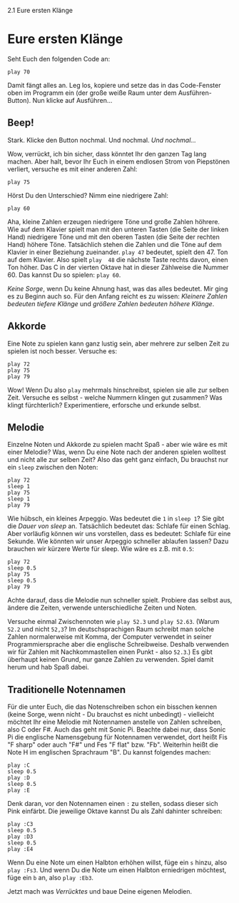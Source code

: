 2.1 Eure ersten Klänge

# Eure ersten Klänge

Seht Euch den folgenden Code an:

```
play 70
```

Damit fängt alles an. Leg los, kopiere und setze das in das Code-Fenster 
oben im Programm ein (der große weiße Raum unter dem Ausführen-Button). 
Nun klicke auf Ausführen...

## Beep!

Stark. Klicke den Button nochmal. Und nochmal. *Und nochmal...*

Wow, verrückt, ich bin sicher, dass könntet Ihr den ganzen Tag lang 
machen. Aber halt, bevor Ihr Euch in einem endlosen Strom von 
Piepstönen verliert, versuche es mit einer anderen Zahl:

```
play 75
```

Hörst Du den Unterschied? Nimm eine niedrigere Zahl:

```
play 60
```

Aha, kleine Zahlen erzeugen niedrigere Töne und große Zahlen höhrere.
Wie auf dem Klavier spielt man mit den unteren Tasten (die Seite der
linken Hand) niedrigere Töne und mit den oberen Tasten (die Seite der
rechten Hand) höhere Töne. Tatsächlich stehen die Zahlen und 
die Töne auf dem Klavier in einer Beziehung zueinander. `play 47` 
bedeutet, spielt den 47. Ton auf dem Klavier. Also spielt `play 
48` die nächste Taste rechts davon, einen Ton höher.
Das C in der vierten Oktave hat in dieser Zählweise die Nummer 60. 
Das kannst Du so spielen: `play 60`.

*Keine Sorge*, wenn Du keine Ahnung hast, was das alles bedeutet. Mir
ging es zu Beginn auch so. Für den Anfang reicht es zu wissen: 
*Kleinere Zahlen bedeuten tiefere Klänge* und *größere Zahlen bedeuten 
höhere Klänge*.

## Akkorde

Eine Note zu spielen kann ganz lustig sein, aber mehrere zur selben 
Zeit zu spielen ist noch besser. Versuche es:

```
play 72
play 75
play 79
```

Wow! Wenn Du also `play` mehrmals hinschreibst, spielen sie alle zur 
selben Zeit. Versuche es selbst - welche Nummern klingen gut zusammen? 
Was klingt fürchterlich? Experimentiere, erforsche und erkunde selbst.

## Melodie

Einzelne Noten und Akkorde zu spielen macht Spaß - aber wie wäre es mit 
einer Melodie? Was, wenn Du eine Note nach der anderen spielen wolltest 
und nicht alle zur selben Zeit? Also das geht ganz einfach, Du brauchst 
nur ein `sleep` zwischen den Noten:

```
play 72
sleep 1
play 75
sleep 1
play 79
```

Wie hübsch, ein kleines Arpeggio. Was bedeutet die `1` in `sleep 1`? 
Sie gibt die *Dauer von sleep* an. Tatsächlich bedeutet das: Schlafe 
für einen Schlag. Aber vorläufig können wir uns vorstellen, dass es 
bedeutet: Schlafe für eine Sekunde. Wie könnten wir unser Arpeggio 
schneller ablaufen lassen? Dazu brauchen wir kürzere Werte für sleep. 
Wie wäre es z.B. mit `0.5`:

```
play 72
sleep 0.5
play 75
sleep 0.5
play 79
```

Achte darauf, dass die Melodie nun schneller spielt. Probiere das 
selbst aus, ändere die Zeiten, verwende unterschiedliche Zeiten und 
Noten.

Versuche einmal Zwischennoten wie `play 52.3` und `play 52.63`.
(Warum `52.2` und nicht `52,3`? Im deutschsprachigen Raum schreibt man
solche Zahlen normalerweise mit Komma, der Computer verwendet in seiner
Programmiersprache aber die englische Schreibweise. Deshalb verwenden
wir für Zahlen mit Nachkommastellen einen Punkt - also `52.3`.) Es 
gibt überhaupt keinen Grund, nur ganze Zahlen zu verwenden. Spiel damit 
herum und hab Spaß dabei.

## Traditionelle Notennamen

Für die unter Euch, die das Notenschreiben schon ein bisschen kennen 
(keine Sorge, wenn nicht - Du brauchst es nicht unbedingt) - vielleicht 
möchtet Ihr eine Melodie mit Notennamen anstelle von Zahlen schreiben, 
also C oder F#. Auch das geht mit Sonic Pi. Beachte dabei nur, dass
Sonic Pi die englische Namensgebung für Notennamen verwendet, dort
heißt Fis "F sharp" oder auch "F#" und Fes "F flat" bzw. "Fb". Weiterhin
heißt die Note H im englischen Sprachraum "B". Du kannst folgendes
machen:

```
play :C
sleep 0.5
play :D
sleep 0.5
play :E
```

Denk daran, vor den Notennamen einen `:` zu stellen, sodass dieser sich 
Pink einfärbt. Die jeweilige Oktave kannst Du als Zahl dahinter
schreiben:

```
play :C3
sleep 0.5
play :D3
sleep 0.5
play :E4
```

Wenn Du eine Note um einen Halbton erhöhen willst, füge ein `s` 
hinzu, also `play :Fs3`. Und wenn Du die Note um einen Halbton 
erniedrigen möchtest, füge ein `b` an, also `play :Eb3`.

Jetzt mach was *Verrücktes* und baue Deine eigenen Melodien.
